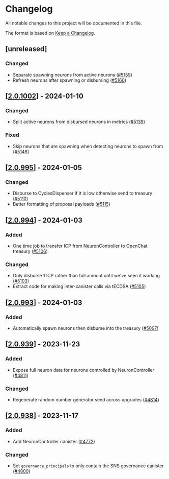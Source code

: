 # Changelog
All notable changes to this project will be documented in this file.

The format is based on [Keep a Changelog](https://keepachangelog.com/en/1.0.0/).

## [unreleased]

### Changed

- Separate spawning neurons from active neurons ([#5159](https://github.com/open-chat-labs/open-chat/pull/5159))
- Refresh neurons after spawning or disbursing ([#5160](https://github.com/open-chat-labs/open-chat/pull/5160))

## [[2.0.1002](https://github.com/open-chat-labs/open-chat/releases/tag/v2.0.1002-neuron_controller)] - 2024-01-10

### Changed

- Split active neurons from disbursed neurons in metrics ([#5139](https://github.com/open-chat-labs/open-chat/pull/5139))

### Fixed

- Skip neurons that are spawning when detecting neurons to spawn from ([#5146](https://github.com/open-chat-labs/open-chat/pull/5146))

## [[2.0.995](https://github.com/open-chat-labs/open-chat/releases/tag/v2.0.995-neuron_controller)] - 2024-01-05

### Changed

- Disburse to CyclesDispenser if it is low otherwise send to treasury ([#5110](https://github.com/open-chat-labs/open-chat/pull/5110))
- Better formatting of proposal payloads ([#5115](https://github.com/open-chat-labs/open-chat/pull/5115))

## [[2.0.994](https://github.com/open-chat-labs/open-chat/releases/tag/v2.0.994-neuron_controller)] - 2024-01-03

### Added

- One time job to transfer ICP from NeuronController to OpenChat treasury ([#5106](https://github.com/open-chat-labs/open-chat/pull/5106))

### Changed

- Only disburse 1 ICP rather than full amount until we've seen it working ([#5103](https://github.com/open-chat-labs/open-chat/pull/5103))
- Extract code for making inter-canister calls via tECDSA ([#5105](https://github.com/open-chat-labs/open-chat/pull/5105))

## [[2.0.993](https://github.com/open-chat-labs/open-chat/releases/tag/v2.0.993-neuron_controller)] - 2024-01-03

### Added

- Automatically spawn neurons then disburse into the treasury ([#5097](https://github.com/open-chat-labs/open-chat/pull/5097))

## [[2.0.939](https://github.com/open-chat-labs/open-chat/releases/tag/v2.0.939-neuron_controller)] - 2023-11-23

### Added

- Expose full neuron data for neurons controlled by NeuronController ([#4811](https://github.com/open-chat-labs/open-chat/pull/4811))

### Changed

- Regenerate random number generator seed across upgrades ([#4814](https://github.com/open-chat-labs/open-chat/pull/4814))

## [[2.0.938](https://github.com/open-chat-labs/open-chat/releases/tag/v2.0.938-neuron_controller)] - 2023-11-17

### Added

- Add NeuronController canister ([#4772](https://github.com/open-chat-labs/open-chat/pull/4772))

### Changed

- Set `governance_principals` to only contain the SNS governance canister ([#4800](https://github.com/open-chat-labs/open-chat/pull/4800))
